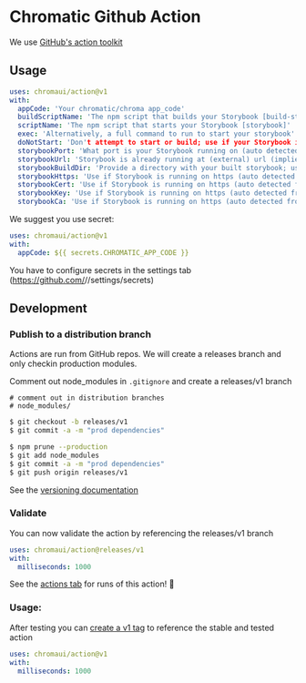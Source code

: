 # Chromatic Github Action

We use [GitHub's action toolkit](https://github.com/actions/toolkit/blob/master/README.md#packages)

## Usage

```yaml
uses: chromaui/action@v1
with:
  appCode: 'Your chromatic/chroma app_code'
  buildScriptName: 'The npm script that builds your Storybook [build-storybook]'
  scriptName: 'The npm script that starts your Storybook [storybook]'
  exec: 'Alternatively, a full command to run to start your storybook'
  doNotStart: 'Don't attempt to start or build; use if your Storybook is already running'
  storybookPort: 'What port is your Storybook running on (auto detected from -s, if set)'
  storybookUrl: 'Storybook is already running at (external) url (implies -S)'
  storybookBuildDir: 'Provide a directory with your built storybook; use if you've already built your storybook'
  storybookHttps: 'Use if Storybook is running on https (auto detected from -s, if set)'
  storybookCert: 'Use if Storybook is running on https (auto detected from -s, if set)'
  storybookKey: 'Use if Storybook is running on https (auto detected from -s, if set)'
  storybookCa: 'Use if Storybook is running on https (auto detected from -s, if set)'
```

We suggest you use secret:

```yaml
uses: chromaui/action@v1
with:
  appCode: ${{ secrets.CHROMATIC_APP_CODE }}
```

You have to configure secrets in the settings tab (https://github.com/<org>/<repo>/settings/secrets)

## Development

### Publish to a distribution branch

Actions are run from GitHub repos. We will create a releases branch and only checkin production modules. 

Comment out node_modules in `.gitignore` and create a releases/v1 branch
```plaintext
# comment out in distribution branches
# node_modules/
```

```sh
$ git checkout -b releases/v1
$ git commit -a -m "prod dependencies"
```

```sh
$ npm prune --production
$ git add node_modules
$ git commit -a -m "prod dependencies"
$ git push origin releases/v1
```

See the [versioning documentation](https://github.com/actions/toolkit/blob/master/docs/action-versioning.md)

### Validate

You can now validate the action by referencing the releases/v1 branch

```yaml
uses: chromaui/action@releases/v1
with:
  milliseconds: 1000
```

See the [actions tab](https://github.com/chromaui/action/actions) for runs of this action! :rocket:

### Usage:

After testing you can [create a v1 tag](https://github.com/actions/toolkit/blob/master/docs/action-versioning.md) to reference the stable and tested action

```yaml
uses: chromaui/action@v1
with:
  milliseconds: 1000
```

